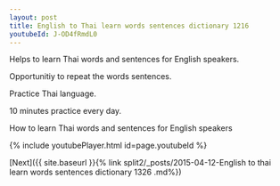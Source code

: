 ```yaml
---
layout: post
title: English to Thai learn words sentences dictionary 1216 
youtubeId: J-OD4fRmdL0
---
```

 
 
Helps to learn Thai words and sentences for English speakers.

Opportunitiy to repeat the words sentences. 

Practice Thai language. 
 
10 minutes practice every day. 
 
How to learn Thai words and sentences for English speakers 
 
{% include youtubePlayer.html id=page.youtubeId %}
 
 
[Next]({{ site.baseurl }}{% link  split2/_posts/2015-04-12-English to thai learn words sentences dictionary 1326 .md%})
 
